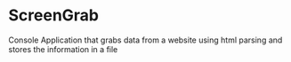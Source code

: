# ScreenGrab
Console Application that grabs data from a website using html parsing and stores the information in a file
